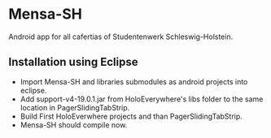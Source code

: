 Mensa-SH
========

Android app for all cafertias of Studentenwerk Schleswig-Holstein.

Installation using Eclipse
--------------------------
- Import Mensa-SH and libraries submodules as android projects into eclipse.
- Add support-v4-19.0.1.jar from HoloEverywhere's libs folder to the same location in PagerSlidingTabStrip.
- Build First HoloEverwhere projects and than PagerSlidingTabStrip.
- Mensa-SH should compile now.

